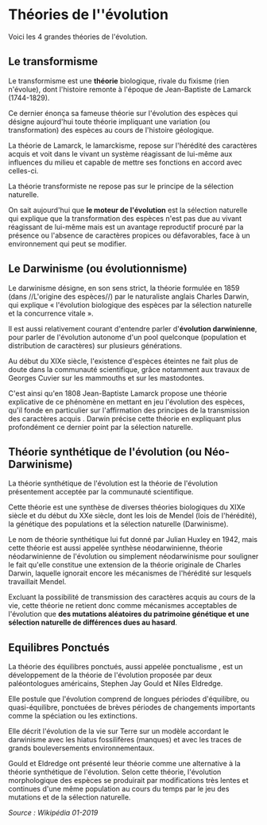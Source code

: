 # Théories de l''évolution
Voici les 4 grandes théories de l'évolution. 

## Le transformisme 

Le transformisme est une **théorie** biologique, rivale du fixisme (rien n'évolue), dont l'histoire remonte à l'époque de Jean-Baptiste de Lamarck (1744-1829). 

Ce dernier énonça sa fameuse théorie sur l'évolution des espèces qui désigne aujourd'hui toute théorie impliquant une variation (ou transformation) des espèces au cours de l'histoire géologique. 

La théorie de Lamarck, le lamarckisme, repose sur l'hérédité des caractères acquis et voit dans le vivant un système réagissant de lui-même aux influences du milieu et capable de mettre ses fonctions en accord avec celles-ci. 

La théorie transformiste ne repose pas sur le principe de la sélection naturelle. 


On sait aujourd'hui que **le moteur de l'évolution** est la sélection naturelle qui explique que la transformation des espèces n'est pas due au vivant réagissant de lui-même mais est un avantage reproductif procuré par la présence ou l'absence de caractères propices ou défavorables, face à un environnement qui peut se modifier.

## Le Darwinisme (ou évolutionnisme)

Le darwinisme désigne, en son sens strict, la théorie formulée en 1859 (dans //L'origine des espèces//) par le naturaliste anglais Charles Darwin, qui explique « l'évolution biologique des espèces par la sélection naturelle et la concurrence vitale ».

Il est aussi relativement courant d'entendre parler d'**évolution darwinienne**, pour parler de l'évolution autonome d'un pool quelconque (population et distribution de caractères) sur plusieurs générations.


Au début du XIXe siècle, l'existence d'espèces éteintes ne fait plus de doute dans la communauté scientifique, grâce notamment aux travaux de Georges Cuvier sur les mammouths et sur les mastodontes. 

C'est ainsi qu'en 1808 Jean-Baptiste Lamarck propose une théorie explicative de ce phénomène en mettant en jeu l'évolution des espèces, qu'il fonde en particulier sur l'affirmation des principes de la transmission des caractères acquis . Darwin précise cette théorie en expliquant plus profondément ce dernier point par la sélection naturelle.

## Théorie synthétique de l'évolution (ou Néo-Darwinisme)

La théorie synthétique de l'évolution est la théorie de l'évolution présentement acceptée par la communauté scientifique.

Cette théorie est une synthèse de diverses théories biologiques du XIXe siècle et du début du XXe siècle, dont les lois de Mendel (lois de l'hérédité), la génétique des populations et la sélection naturelle (Darwinisme).

Le nom de théorie synthétique lui fut donné par Julian Huxley en 1942, mais cette théorie est aussi appelée synthèse néodarwinienne, théorie néodarwinienne de l'évolution ou simplement néodarwinisme pour souligner le fait qu'elle constitue une extension de la théorie originale de Charles Darwin, laquelle ignorait encore les mécanismes de l'hérédité sur lesquels travaillait Mendel.

Excluant la possibilité de transmission des caractères acquis au cours de la vie, cette théorie ne retient donc comme mécanismes acceptables de l'évolution que **des mutations aléatoires du patrimoine génétique et une sélection naturelle de différences dues au hasard**.

## Equilibres Ponctués


La théorie des équilibres ponctués, aussi appelée ponctualisme , est un développement de la théorie de l'évolution proposée par deux paléontologues américains, Stephen Jay Gould et Niles Eldredge.

Elle postule que l'évolution comprend de longues périodes d'équilibre, ou quasi-équilibre, ponctuées de brèves périodes de changements importants comme la spéciation ou les extinctions. 

Elle décrit l'évolution de la vie sur Terre sur un modèle accordant le darwinisme avec les hiatus fossilifères (manques) et avec les traces de grands bouleversements environnementaux.


Gould et Eldredge ont présenté leur théorie comme une alternative à la théorie synthétique de l'évolution. Selon cette théorie, l'évolution morphologique des espèces se produirait par modifications très lentes et continues d'une même population au cours du temps par le jeu des mutations et de la sélection naturelle.



_Source : Wikipédia 01-2019_